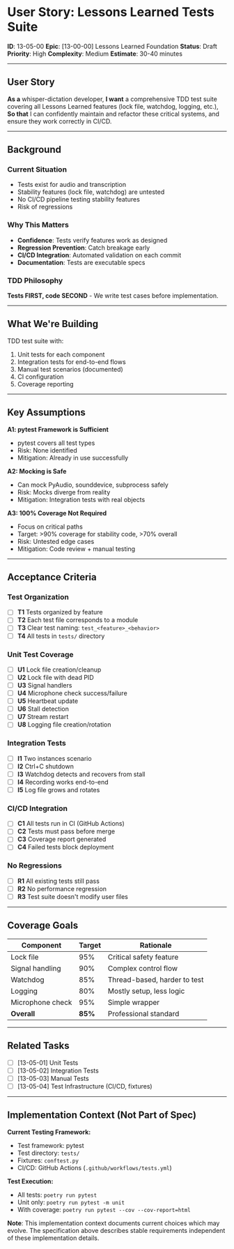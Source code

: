 # User Story: Lessons Learned Tests Suite

**ID**: 13-05-00
**Epic**: [13-00-00] Lessons Learned Foundation
**Status**: Draft
**Priority**: High
**Complexity**: Medium
**Estimate**: 30-40 minutes

---

## User Story

**As a** whisper-dictation developer,
**I want** a comprehensive TDD test suite covering all Lessons Learned features (lock file, watchdog, logging, etc.),
**So that** I can confidently maintain and refactor these critical systems, and ensure they work correctly in CI/CD.

---

## Background

### Current Situation
- Tests exist for audio and transcription
- Stability features (lock file, watchdog) are untested
- No CI/CD pipeline testing stability features
- Risk of regressions

### Why This Matters
- **Confidence**: Tests verify features work as designed
- **Regression Prevention**: Catch breakage early
- **CI/CD Integration**: Automated validation on each commit
- **Documentation**: Tests are executable specs

### TDD Philosophy
**Tests FIRST, code SECOND** - We write test cases before implementation.

---

## What We're Building

TDD test suite with:
1. Unit tests for each component
2. Integration tests for end-to-end flows
3. Manual test scenarios (documented)
4. CI configuration
5. Coverage reporting

---

## Key Assumptions

**A1: pytest Framework is Sufficient**
- pytest covers all test types
- Risk: None identified
- Mitigation: Already in use successfully

**A2: Mocking is Safe**
- Can mock PyAudio, sounddevice, subprocess safely
- Risk: Mocks diverge from reality
- Mitigation: Integration tests with real objects

**A3: 100% Coverage Not Required**
- Focus on critical paths
- Target: >90% coverage for stability code, >70% overall
- Risk: Untested edge cases
- Mitigation: Code review + manual testing

---

## Acceptance Criteria

### Test Organization
- [ ] **T1** Tests organized by feature
- [ ] **T2** Each test file corresponds to a module
- [ ] **T3** Clear test naming: `test_<feature>_<behavior>`
- [ ] **T4** All tests in `tests/` directory

### Unit Test Coverage
- [ ] **U1** Lock file creation/cleanup
- [ ] **U2** Lock file with dead PID
- [ ] **U3** Signal handlers
- [ ] **U4** Microphone check success/failure
- [ ] **U5** Heartbeat update
- [ ] **U6** Stall detection
- [ ] **U7** Stream restart
- [ ] **U8** Logging file creation/rotation

### Integration Tests
- [ ] **I1** Two instances scenario
- [ ] **I2** Ctrl+C shutdown
- [ ] **I3** Watchdog detects and recovers from stall
- [ ] **I4** Recording works end-to-end
- [ ] **I5** Log file grows and rotates

### CI/CD Integration
- [ ] **C1** All tests run in CI (GitHub Actions)
- [ ] **C2** Tests must pass before merge
- [ ] **C3** Coverage report generated
- [ ] **C4** Failed tests block deployment

### No Regressions
- [ ] **R1** All existing tests still pass
- [ ] **R2** No performance regression
- [ ] **R3** Test suite doesn't modify user files

---

## Coverage Goals

| Component | Target | Rationale |
|-----------|--------|-----------|
| Lock file | 95% | Critical safety feature |
| Signal handling | 90% | Complex control flow |
| Watchdog | 85% | Thread-based, harder to test |
| Logging | 80% | Mostly setup, less logic |
| Microphone check | 95% | Simple wrapper |
| **Overall** | **85%** | Professional standard |

---

## Related Tasks

- [ ] [13-05-01] Unit Tests
- [ ] [13-05-02] Integration Tests
- [ ] [13-05-03] Manual Tests
- [ ] [13-05-04] Test Infrastructure (CI/CD, fixtures)

---

## Implementation Context (Not Part of Spec)

**Current Testing Framework:**
- Test framework: pytest
- Test directory: `tests/`
- Fixtures: `conftest.py`
- CI/CD: GitHub Actions (`.github/workflows/tests.yml`)

**Test Execution:**
- All tests: `poetry run pytest`
- Unit only: `poetry run pytest -m unit`
- With coverage: `poetry run pytest --cov --cov-report=html`

**Note**: This implementation context documents current choices which may evolve. The specification above describes stable requirements independent of these implementation details.
